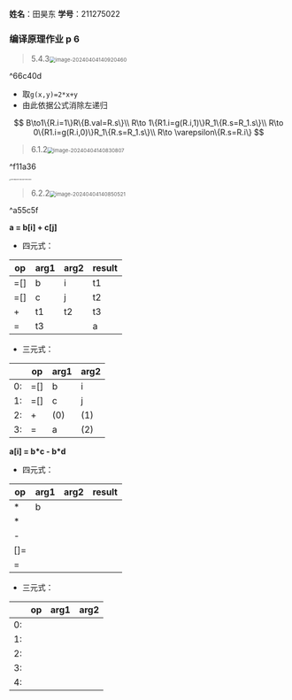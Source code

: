 **姓名**：田昊东 **学号**：211275022

### 编译原理作业 p 6

> 5.4.3<img src="https://thdlrt.oss-cn-beijing.aliyuncs.com/image-20240404140920460.png" alt="image-20240404140920460" style="zoom: 67%;" />

^66c40d

- 取`g(x,y)=2*x+y`
- 由此依据公式消除左递归

$$
B\to1\{R.i=1\}R\{B.val=R.s\}\\
R\to 1\{R1.i=g(R.i,1)\}R_1\{R.s=R_1.s\}\\
R\to 0\{R1.i=g(R.i,0)\}R_1\{R.s=R_1.s\}\\
R\to \varepsilon\{R.s=R.i\}
$$



> 6.1.2<img src="https://thdlrt.oss-cn-beijing.aliyuncs.com/image-20240404140830807.png" alt="image-20240404140830807" style="zoom: 67%;" />

^f11a36

<img src="https://thdlrt.oss-cn-beijing.aliyuncs.com/ae394da6b45e57a4858e1497b3e5bfb.jpg" alt="ae394da6b45e57a4858e1497b3e5bfb" style="zoom: 15%;" />



> 6.2.2<img src="https://thdlrt.oss-cn-beijing.aliyuncs.com/image-20240404140850521.png" alt="image-20240404140850521" style="zoom: 67%;" />

^a55c5f

**a = b[i] + c[j]**

- 四元式：

| op   | arg1 | arg2 | result |
| ---- | ---- | ---- | ------ |
| =[]  | b    | i    | t1     |
| =[]  | c    | j    | t2     |
| +    | t1   | t2   | t3     |
| =    | t3   |      | a      |

- 三元式：

|      | op   | arg1 | arg2 |
| ---- | ---- | ---- | ---- |
| 0:   | =[]  | b    | i    |
| 1:   | =[]  | c    | j    |
| 2:   | +    | (0)  | (1)  |
| 3:   | =    | a    | (2)  |

**a[i] = b\*c - b\*d**

- 四元式：

| op   | arg1 | arg2 | result |
| ---- | ---- | ---- | ------ |
| *    | b    |      |        |
| *    |      |      |        |
| -    |      |      |        |
| []=  |      |      |        |
| =    |      |      |        |

- 三元式：

|      | op   | arg1 | arg2 |
| ---- | ---- | ---- | ---- |
| 0:   |      |      |      |
| 1:   |      |      |      |
| 2:   |      |      |      |
| 3:   |      |      |      |
| 4:   |      |      |      |


